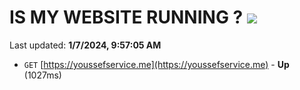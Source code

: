 # IS MY WEBSITE RUNNING ? [![](https://img.shields.io/static/v1?label=Sponsor&message=%E2%9D%A4&logo=GitHub&color=%23fe8e86)](https://github.com/sponsors/<username>)

Last updated: **1/7/2024, 9:57:05 AM**

- `GET` [https://youssefservice.me](https://youssefservice.me) - **Up** (1027ms)
